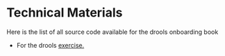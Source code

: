 # Technical Materials

Here is the list of all source code available for the drools onboarding book

* For the drools [exercise.](https://github.com/nheron/droolscourse/tree/master/cost-calculation)



